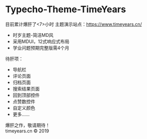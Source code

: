 # Typecho-Theme-TimeYears  
目前累计爆肝了<7>小时
主题演示站点：https://www.timeyears.cn/

- 时岁主题-简洁MD风  
- 采用MDUI，12式响应式布局  
- 学业问题预期完整版需4个月  

待肝项：  
- 导航栏
- 评论页面
- 归档页面
- 搜索结果页面
- 回到顶部控件
- 点赞数控件
- 自定义颜色
- 更多……

爆肝之作，敬请期待！  
timeyears.cn &copy; 2019
